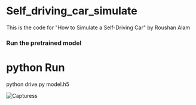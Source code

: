 # Self_driving_car_simulate
This is the code for "How to Simulate a Self-Driving Car" by Roushan Alam
### Run the pretrained model

# python Run
python drive.py model.h5

![Capturess](https://user-images.githubusercontent.com/29664631/65719172-cb43b480-e0c2-11e9-8cd3-26b21e94331b.PNG)

